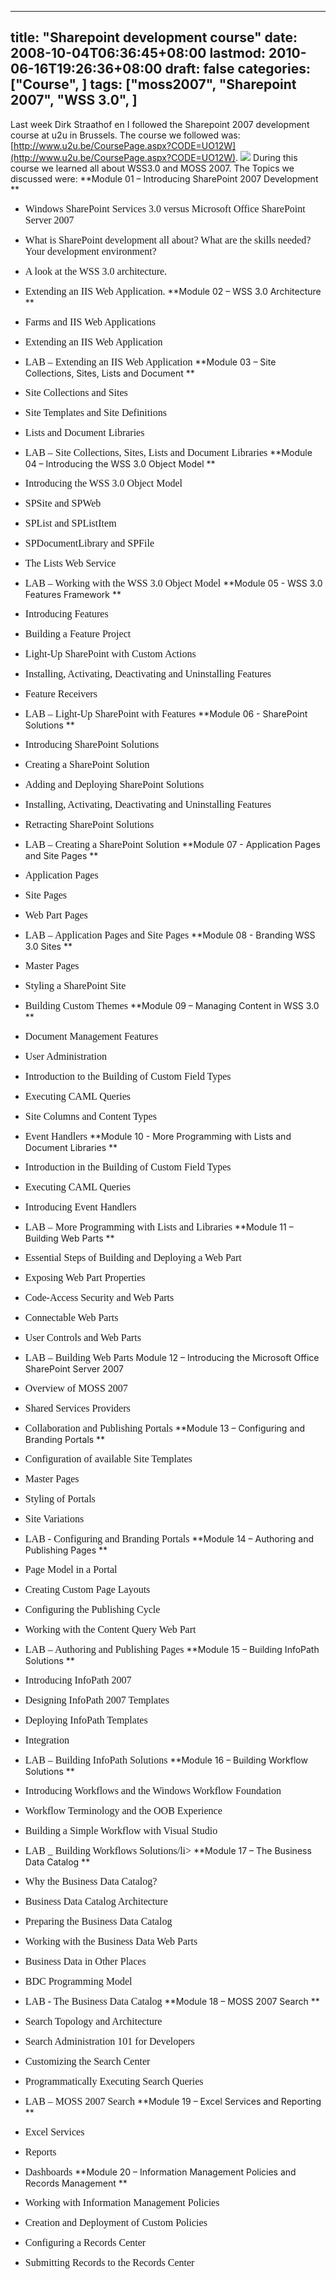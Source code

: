 
---
title: "Sharepoint development course"
date: 2008-10-04T06:36:45+08:00
lastmod: 2010-06-16T19:26:36+08:00
draft: false
categories: ["Course", ]
tags: ["moss2007", "Sharepoint 2007", "WSS 3.0", ]
---


Last week Dirk Straathof en I followed the Sharepoint 2007 development course at u2u in Brussels. The course we followed was: [http://www.u2u.be/CoursePage.aspx?CODE=UO12W](http://www.u2u.be/CoursePage.aspx?CODE=UO12W). ![](http://arnoldboersma.files.wordpress.com/2008/10/100408-0936-sharepointd12.jpg) During this course we learned all about WSS3.0 and MOSS 2007. The Topics we discussed were: **Module 01 – Introducing SharePoint 2007 Development **  

*   <span style="font-family: times new roman; font-size: 12pt">Windows SharePoint Services 3.0 versus Microsoft Office SharePoint Server 2007 </span>
*   <span style="font-family: times new roman; font-size: 12pt">What is SharePoint development all about? What are the skills needed? Your development environment? </span>
*   <span style="font-family: times new roman; font-size: 12pt">A look at the WSS 3.0 architecture. </span>
*   <span style="font-family: times new roman; font-size: 12pt">Extending an IIS Web Application. </span> **Module 02 – WSS 3.0 Architecture **  

*   <span style="font-family: times new roman; font-size: 12pt">Farms and IIS Web Applications </span>
*   <span style="font-family: times new roman; font-size: 12pt">Extending an IIS Web Application </span>
*   <span style="font-family: times new roman; font-size: 12pt">LAB – Extending an IIS Web Application </span> **Module 03 – Site Collections, Sites, Lists and Document **  

*   <span style="font-family: times new roman; font-size: 12pt">Site Collections and Sites </span>
*   <span style="font-family: times new roman; font-size: 12pt">Site Templates and Site Definitions </span>
*   <span style="font-family: times new roman; font-size: 12pt">Lists and Document Libraries </span>
*   <span style="font-family: times new roman; font-size: 12pt">LAB – Site Collections, Sites, Lists and Document Libraries </span> **Module 04 – Introducing the WSS 3.0 Object Model **  

*   <span style="font-family: times new roman; font-size: 12pt">Introducing the WSS 3.0 Object Model </span>
*   <span style="font-family: times new roman; font-size: 12pt">SPSite and SPWeb </span>
*   <span style="font-family: times new roman; font-size: 12pt">SPList and SPListItem </span>
*   <span style="font-family: times new roman; font-size: 12pt">SPDocumentLibrary and SPFile </span>
*   <span style="font-family: times new roman; font-size: 12pt">The Lists Web Service </span>
*   <span style="font-family: times new roman; font-size: 12pt">LAB – Working with the WSS 3.0 Object Model </span> **Module 05 - WSS 3.0 Features Framework **  

*   <span style="font-family: times new roman; font-size: 12pt">Introducing Features </span>
*   <span style="font-family: times new roman; font-size: 12pt">Building a Feature Project </span>
*   <span style="font-family: times new roman; font-size: 12pt">Light-Up SharePoint with Custom Actions </span>
*   <span style="font-family: times new roman; font-size: 12pt">Installing, Activating, Deactivating and Uninstalling Features </span>
*   <span style="font-family: times new roman; font-size: 12pt">Feature Receivers </span>
*   <span style="font-family: times new roman; font-size: 12pt">LAB – Light-Up SharePoint with Features </span> **Module 06 - SharePoint Solutions **  

*   <span style="font-family: times new roman; font-size: 12pt">Introducing SharePoint Solutions </span>
*   <span style="font-family: times new roman; font-size: 12pt">Creating a SharePoint Solution </span>
*   <span style="font-family: times new roman; font-size: 12pt">Adding and Deploying SharePoint Solutions </span>
*   <span style="font-family: times new roman; font-size: 12pt">Installing, Activating, Deactivating and Uninstalling Features </span>
*   <span style="font-family: times new roman; font-size: 12pt">Retracting SharePoint Solutions </span>
*   <span style="font-family: times new roman; font-size: 12pt">LAB – Creating a SharePoint Solution </span> **Module 07 - Application Pages and Site Pages **  

*   <span style="font-family: times new roman; font-size: 12pt">Application Pages </span>
*   <span style="font-family: times new roman; font-size: 12pt">Site Pages </span>
*   <span style="font-family: times new roman; font-size: 12pt">Web Part Pages </span>
*   <span style="font-family: times new roman; font-size: 12pt">LAB – Application Pages and Site Pages </span> **Module 08 - Branding WSS 3.0 Sites **  

*   <span style="font-family: times new roman; font-size: 12pt">Master Pages </span>
*   <span style="font-family: times new roman; font-size: 12pt">Styling a SharePoint Site </span>
*   <span style="font-family: times new roman; font-size: 12pt">Building Custom Themes </span> **Module 09 – Managing Content in WSS 3.0 **  

*   <span style="font-family: times new roman; font-size: 12pt">Document Management Features </span>
*   <span style="font-family: times new roman; font-size: 12pt">User Administration </span>
*   <span style="font-family: times new roman; font-size: 12pt">Introduction to the Building of Custom Field Types </span>
*   <span style="font-family: times new roman; font-size: 12pt">Executing CAML Queries </span>
*   <span style="font-family: times new roman; font-size: 12pt">Site Columns and Content Types </span>
*   <span style="font-family: times new roman; font-size: 12pt">Event Handlers </span> **Module 10 - More Programming with Lists and Document Libraries **  

*   <span style="font-family: times new roman; font-size: 12pt">Introduction in the Building of Custom Field Types </span>
*   <span style="font-family: times new roman; font-size: 12pt">Executing CAML Queries </span>
*   <span style="font-family: times new roman; font-size: 12pt">Introducing Event Handlers </span>
*   <span style="font-family: times new roman; font-size: 12pt">LAB – More Programming with Lists and Libraries </span> **Module 11 – Building Web Parts **  

*   <span style="font-family: times new roman; font-size: 12pt">Essential Steps of Building and Deploying a Web Part </span>
*   <span style="font-family: times new roman; font-size: 12pt">Exposing Web Part Properties </span>
*   <span style="font-family: times new roman; font-size: 12pt">Code-Access Security and Web Parts </span>
*   <span style="font-family: times new roman; font-size: 12pt">Connectable Web Parts </span>
*   <span style="font-family: times new roman; font-size: 12pt">User Controls and Web Parts </span>
*   <span style="font-family: times new roman; font-size: 12pt">LAB – Building Web Parts </span> Module 12 – Introducing the Microsoft Office SharePoint Server 2007   

*   <span style="font-family: times new roman; font-size: 12pt">Overview of MOSS 2007 </span>
*   <span style="font-family: times new roman; font-size: 12pt">Shared Services Providers </span>
*   <span style="font-family: times new roman; font-size: 12pt">Collaboration and Publishing Portals </span> **Module 13 – Configuring and Branding Portals **  

*   <span style="font-family: times new roman; font-size: 12pt">Configuration of available Site Templates </span>
*   <span style="font-family: times new roman; font-size: 12pt">Master Pages </span>
*   <span style="font-family: times new roman; font-size: 12pt">Styling of Portals </span>
*   <span style="font-family: times new roman; font-size: 12pt">Site Variations </span>
*   <span style="font-family: times new roman; font-size: 12pt">LAB - Configuring and Branding Portals </span> **Module 14 – Authoring and Publishing Pages **  

*   <span style="font-family: times new roman; font-size: 12pt">Page Model in a Portal </span>
*   <span style="font-family: times new roman; font-size: 12pt">Creating Custom Page Layouts </span>
*   <span style="font-family: times new roman; font-size: 12pt">Configuring the Publishing Cycle </span>
*   <span style="font-family: times new roman; font-size: 12pt">Working with the Content Query Web Part </span>
*   <span style="font-family: times new roman; font-size: 12pt">LAB – Authoring and Publishing Pages </span> **Module 15 – Building InfoPath Solutions **  

*   <span style="font-family: times new roman; font-size: 12pt">Introducing InfoPath 2007 </span>
*   <span style="font-family: times new roman; font-size: 12pt">Designing InfoPath 2007 Templates </span>
*   <span style="font-family: times new roman; font-size: 12pt">Deploying InfoPath Templates </span>
*   <span style="font-family: times new roman; font-size: 12pt">Integration </span>
*   <span style="font-family: times new roman; font-size: 12pt">LAB – Building InfoPath Solutions </span> **Module 16 – Building Workflow Solutions **  

*   <span style="font-family: times new roman; font-size: 12pt">Introducing Workflows and the Windows Workflow Foundation </span>
*   <span style="font-family: times new roman; font-size: 12pt">Workflow Terminology and the OOB Experience </span>
*   <span style="font-family: times new roman; font-size: 12pt">Building a Simple Workflow with Visual Studio </span>
*   <span style="font-family: times new roman; font-size: 12pt">LAB _ Building Workflows Solutions/li> </span> **Module 17 – The Business Data Catalog **  

*   <span style="font-family: times new roman; font-size: 12pt">Why the Business Data Catalog? </span>
*   <span style="font-family: times new roman; font-size: 12pt">Business Data Catalog Architecture </span>
*   <span style="font-family: times new roman; font-size: 12pt">Preparing the Business Data Catalog </span>
*   <span style="font-family: times new roman; font-size: 12pt">Working with the Business Data Web Parts </span>
*   <span style="font-family: times new roman; font-size: 12pt">Business Data in Other Places </span>
*   <span style="font-family: times new roman; font-size: 12pt">BDC Programming Model </span>
*   <span style="font-family: times new roman; font-size: 12pt">LAB - The Business Data Catalog </span> **Module 18 – MOSS 2007 Search **  

*   <span style="font-family: times new roman; font-size: 12pt">Search Topology and Architecture </span>
*   <span style="font-family: times new roman; font-size: 12pt">Search Administration 101 for Developers </span>
*   <span style="font-family: times new roman; font-size: 12pt">Customizing the Search Center </span>
*   <span style="font-family: times new roman; font-size: 12pt">Programmatically Executing Search Queries </span>
*   <span style="font-family: times new roman; font-size: 12pt">LAB – MOSS 2007 Search </span> **Module 19 – Excel Services and Reporting **  

*   <span style="font-family: times new roman; font-size: 12pt">Excel Services </span>
*   <span style="font-family: times new roman; font-size: 12pt">Reports </span>
*   <span style="font-family: times new roman; font-size: 12pt">Dashboards </span> **Module 20 – Information Management Policies and Records Management **  

*   <span style="font-family: times new roman; font-size: 12pt">Working with Information Management Policies </span>
*   <span style="font-family: times new roman; font-size: 12pt">Creation and Deployment of Custom Policies </span>
*   <span style="font-family: times new roman; font-size: 12pt">Configuring a Records Center </span>
*   <span style="font-family: times new roman; font-size: 12pt">Submitting Records to the Records Center </span>

